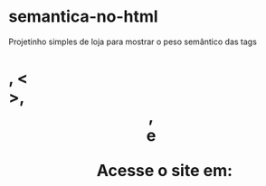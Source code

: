 # semantica-no-html
Projetinho simples de loja  para mostrar o peso semântico das tags <h1>, <<section>>, <header>, <article> e <ul>
  
  Acesse o site em: 
